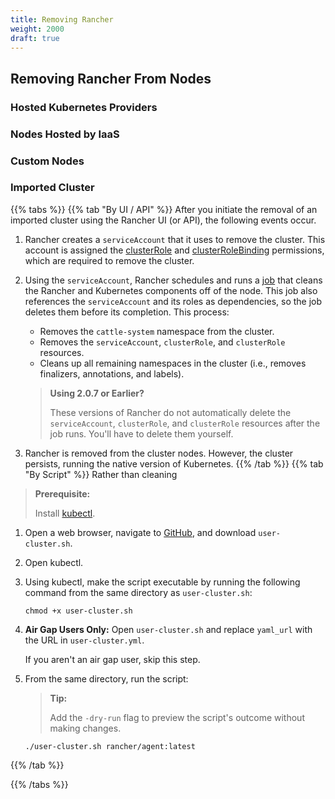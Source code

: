 ```yaml
---
title: Removing Rancher
weight: 2000
draft: true
---
```


## Removing Rancher From  Nodes

### Hosted Kubernetes Providers

### Nodes Hosted by IaaS

### Custom Nodes

### Imported Cluster

{{% tabs %}}
{{% tab "By UI / API" %}}
After you initiate the removal of an imported cluster using the Rancher UI (or API), the following events occur.

1. Rancher creates a `serviceAccount` that it uses to remove the cluster. This account is assigned the [clusterRole](https://kubernetes.io/docs/reference/access-authn-authz/rbac/#role-and-clusterrole) and [clusterRoleBinding](https://kubernetes.io/docs/reference/access-authn-authz/rbac/#rolebinding-and-clusterrolebinding) permissions, which are required to remove the cluster. 

1. Using the `serviceAccount`, Rancher schedules and runs a [job](https://kubernetes.io/docs/concepts/workloads/controllers/jobs-run-to-completion/) that cleans the Rancher and Kubernetes components off of the node. This job also references the `serviceAccount` and its roles as dependencies, so the job deletes them before its completion. This process:

    - Removes the `cattle-system` namespace from the cluster.
    - Removes the `serviceAccount`, `clusterRole`, and `clusterRole` resources.
    - Cleans up all remaining namespaces in the cluster (i.e., removes finalizers, annotations, and labels).
 
    >**Using 2.0.7 or Earlier?**
    >
    >These versions of Rancher do not automatically delete the `serviceAccount`, `clusterRole`, and `clusterRole` resources after the job runs. You'll have to delete them yourself.

1. Rancher is removed from the cluster nodes. However, the cluster persists, running the native version of Kubernetes. 
{{% /tab %}}
{{% tab "By Script" %}}
Rather than cleaning 

>**Prerequisite:**
>
>Install [kubectl](https://kubernetes.io/docs/tasks/tools/install-kubectl/).

1. Open a web browser, navigate to [GitHub](https://github.com/rancher/rancher/blob/master/cleanup/user-cluster.sh), and download `user-cluster.sh`.

1. Open kubectl. 

1. Using kubectl, make the script executable by running the following command from the same directory as `user-cluster.sh`:

    ```
    chmod +x user-cluster.sh
    ```

1. **Air Gap Users Only:** Open `user-cluster.sh` and replace `yaml_url` with the URL in `user-cluster.yml`.

    If you aren't an air gap user, skip this step.

1. From the same directory, run the script:

    >**Tip:** 
    >
    >Add the `-dry-run` flag to preview the script's outcome without making changes.

    ```
    ./user-cluster.sh rancher/agent:latest
    ```


 
{{% /tab %}}

{{% /tabs %}}



### 